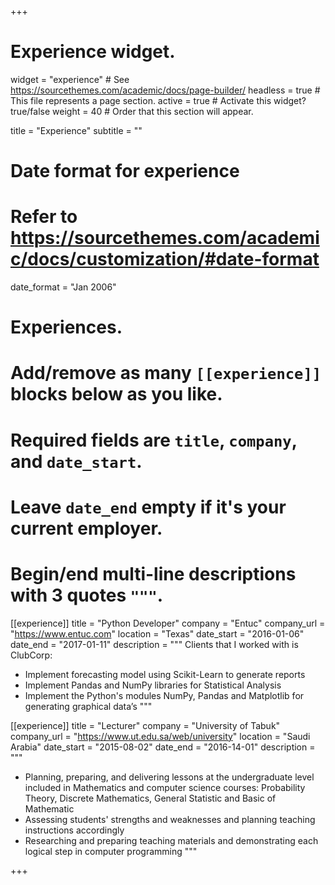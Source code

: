 +++
# Experience widget.
widget = "experience"  # See https://sourcethemes.com/academic/docs/page-builder/
headless = true  # This file represents a page section.
active = true  # Activate this widget? true/false
weight = 40  # Order that this section will appear.

title = "Experience"
subtitle = ""

# Date format for experience
#   Refer to https://sourcethemes.com/academic/docs/customization/#date-format
date_format = "Jan 2006"

# Experiences.
#   Add/remove as many `[[experience]]` blocks below as you like.
#   Required fields are `title`, `company`, and `date_start`.
#   Leave `date_end` empty if it's your current employer.
#   Begin/end multi-line descriptions with 3 quotes `"""`.
 
[[experience]]
   title = "Python Developer"
   company = "Entuc"
   company_url = "https://www.entuc.com"
   location = "Texas"
   date_start = "2016-01-06"
   date_end = "2017-01-11"
   description = """
   Clients that I worked with is ClubCorp:

   * Implement forecasting model using Scikit-Learn to generate reports
   * Implement Pandas and NumPy libraries for Statistical Analysis
   * Implement the Python's modules NumPy, Pandas and Matplotlib for generating graphical data’s """
 
  [[experience]]
  title = "Lecturer"
  company = "University of Tabuk"
  company_url = "https://www.ut.edu.sa/web/university"
  location = "Saudi Arabia"
  date_start = "2015-08-02"
  date_end = "2016-14-01"
  description = """
  
  * Planning, preparing, and delivering lessons at the undergraduate level included in Mathematics and computer science           courses:
   Probability Theory, Discrete Mathematics, General Statistic and Basic of Mathematic
  * Assessing students' strengths and weaknesses and planning teaching instructions accordingly
  * Researching and preparing teaching materials and demonstrating each logical step in computer programming """
  

+++
